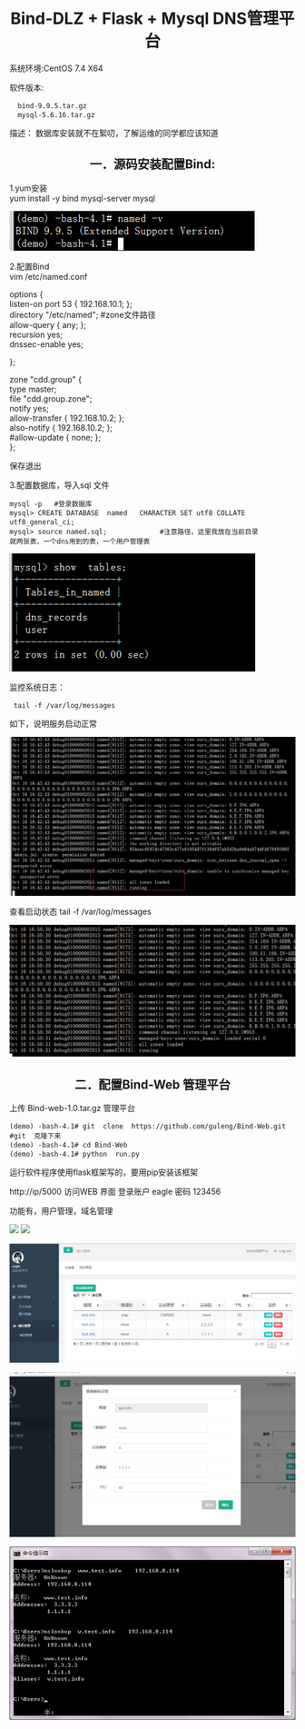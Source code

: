 

<h1 align = "center">Bind-DLZ + Flask  + Mysql  DNS管理平台 </h1>

系统环境:CentOS 7.4 X64

软件版本: 

      bind-9.9.5.tar.gz  
      mysql-5.6.16.tar.gz
描述： 
数据库安装就不在絮叨，了解运维的同学都应该知道

<h2 align = "center">一．源码安装配置Bind: </h2>

1.yum安装<br/>
yum  install  -y bind  mysql-server    mysql<br/>
 

	 
![](https://github.com/1032231418/doc/blob/master/images/1.png?raw=true)



2.配置Bind<br/>
vim /etc/named.conf <br/>

options {<br/>
        listen-on port 53 { 192.168.10.1; };<br/>
        directory       "/etc/named";            #zone文件路径<br/>
        allow-query     { any; };<br/>
        recursion yes;<br/>
        dnssec-enable yes;<br/>

};<br/>

zone  "cdd.group" {<br/>
    type  master;<br/>
    file  "cdd.group.zone";<br/>
            notify yes;<br/>
        allow-transfer { 192.168.10.2; };<br/>
        also-notify { 192.168.10.2; };<br/>
        #allow-update { none; };<br/>
};<br/>


保存退出


3.配置数据库，导入sql 文件

	mysql -p   #登录数据库
	mysql> CREATE DATABASE  named   CHARACTER SET utf8 COLLATE utf8_general_ci; 
	mysql> source named.sql;             #注意路径，这里我放在当前目录
	就两张表，一个dns用到的表，一个用户管理表

![](https://github.com/1032231418/doc/blob/master/images/2.png?raw=true)


监控系统日志：

	 tail -f /var/log/messages
	 
如下，说明服务启动正常

![](https://github.com/1032231418/doc/blob/master/images/3.png?raw=true)

查看启动状态
 tail -f /var/log/messages

![](https://github.com/1032231418/doc/blob/master/images/5.png?raw=true)

<h2 align = "center">二．配置Bind-Web 管理平台 </h2>

上传 Bind-web-1.0.tar.gz 管理平台

	(demo) -bash-4.1# git  clone  https://github.com/guleng/Bind-Web.git  #git  克隆下来
	(demo) -bash-4.1# cd Bind-Web
	(demo) -bash-4.1# python  run.py     

运行软件程序使用flask框架写的，要用pip安装该框架

http://ip/5000   访问WEB 界面 登录账户 eagle 密码 123456

功能有，用户管理，域名管理

![](https://github.com/guleng/Bind-Web/image/11.png?raw=true)
![](https://github.com/guleng/Bind-Web/image/11.png?raw=true)

![](https://github.com/1032231418/doc/blob/master/images/7.png?raw=true)

![](https://github.com/1032231418/doc/blob/master/images/8.png?raw=true)				

![](https://github.com/1032231418/doc/blob/master/images/jiexi.png?raw=true)

